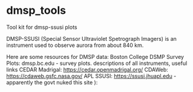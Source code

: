# dmsp_tools
Tool kit for dmsp-ssusi plots

DMSP-SSUSI (Special Sensor Ultraviolet Spetrograph Imagers) is an instrument used to observe aurora from about 840 km.

Here are some resources for DMSP data:
Boston College DSMP Survey Plots: dmsp.bc.edu - survey plots. descriptions of all instruments, useful links
CEDAR Madrigal: https://cedar.openmadrigal.org/ 
CDAWeb: https://cdaweb.gsfc.nasa.gov/ 
APL SSUSI:
https://ssusi.jhuapl.edu - apparently the govt nuked this site ): 